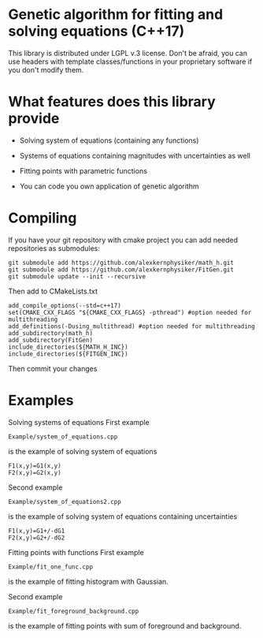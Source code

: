 Genetic algorithm for fitting and solving equations (C++17)
===========================================================

This library is distributed under LGPL v.3 license.
Don't be afraid, you can use headers with template classes/functions in your proprietary software if you don't modify them.

What features does this library provide
=======================================

- Solving system of equations (containing any functions)

- Systems of equations containing magnitudes with uncertainties as well

- Fitting points with parametric functions

- You can code you own application of genetic algorithm


Compiling
=========
If you have your git repository with cmake project you can add needed repositories as submodules:

	git submodule add https://github.com/alexkernphysiker/math_h.git
	git submodule add https://github.com/alexkernphysiker/FitGen.git
	git submodule update --init --recursive

Then add to CMakeLists.txt

	add_compile_options(--std=c++17)
	set(CMAKE_CXX_FLAGS "${CMAKE_CXX_FLAGS} -pthread") #option needed for multithreading
	add_definitions(-Dusing_multithread) #option needed for multithreading
	add_subdirectory(math_h)
	add_subdirectory(FitGen)
	include_directories(${MATH_H_INC})
	include_directories(${FITGEN_INC})

Then commit your changes


Examples
========


Solving systems of equations
First example

	Example/system_of_equations.cpp
	
is the example of solving system of equations

	F1(x,y)=G1(x,y)
	F2(x,y)=G2(x,y)

Second example

	Example/system_of_equations2.cpp
	
is the example of solving system of equations containing uncertainties

	F1(x,y)=G1+/-dG1
	F2(x,y)=G2+/-dG2
	
Fitting points with functions
First example

	Example/fit_one_func.cpp
	
is the example of fitting histogram with Gaussian.

Second example

	Example/fit_foreground_background.cpp
	
is the example of fitting points with sum of foreground and background.

